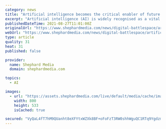 ```yaml
---
category: news
title: "Artificial intelligence becomes the critical enabler of future operations (Studio)"
excerpt: "Artificial intelligence (AI) is widely recognised as a vital military capability that will only grow in importance in the era of multi-domain operations (MDO). But what does this mean in practical terms,"
publishedDateTime: 2021-08-27T11:01:00Z
originalUrl: "https://www.shephardmedia.com/news/digital-battlespace/artificial-intelligence-becomes-critical-enabler-f/"
webUrl: "https://www.shephardmedia.com/news/digital-battlespace/artificial-intelligence-becomes-critical-enabler-f/"
type: article
quality: 31
heat: 31
published: false

provider:
  name: Shephard Media
  domain: shephardmedia.com

topics:
  - AI

images:
  - url: "https://assets.shephardmedia.com/live/default/media/cache/images/images/article/AdobeStock_195291521/4cf9a9cbfbf5f5e39fcd259db6dfa2b7.jpeg"
    width: 800
    height: 533
    isCached: true

secured: "VyQaL4fT7hM9QUanht8eXFYtxWZXk8BF+oFoFzT3RW0shhWguQC1RTq9YgdzmCEBP1JH2R3VO1md9YoY2O8qDJ2iq3uamDhi6s/LGBNOt3FOJ1hF2hV+gjE1dQTyQMnZfmzvcH2Pn/Tt7d7JFG3StcK59AQi214iujXihhAau4iX8MzRpGDYEKHDeKw+sjs3NnsR7j/LycSfgie8i+jMzZjwNsl4n79aj7ZK/6rO2Yq2IfW4V4T+njiSyTl2awBKgxpOVXp+UYhnR92nFHzNSVLc7GCl/3G/pGdIuJHwoC0xNeF/uFPL15sdmbYgOrecodoGGWSOPQK/TqJK6Hh8s26ob3qEW2ze3hpyoMt/uno=;MNyZ1ZptUo71l/OwXfqyrg=="
---
```


